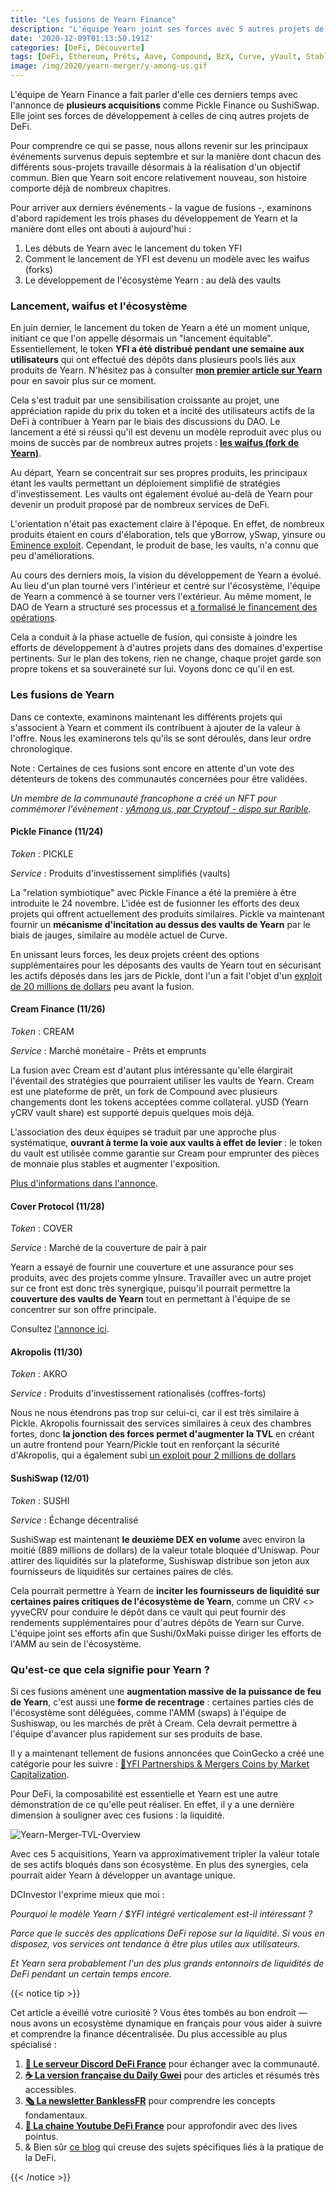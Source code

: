 ```yaml
---
title: "Les fusions de Yearn Finance"
description: "L'équipe Yearn joint ses forces avec 5 autres projets de la DeFi. Qu'est-ce que cela signifie pour l'ecosystème Yearn Finance ?"
date: '2020-12-09T01:13:50.191Z'
categories: [DeFi, Découverte]
tags: [DeFi, Ethereum, Prêts, Aave, Compound, BzX, Curve, yVault, Stablecoins, Leveraging, YFI, Yearn, Yearn Finance, Pickle Finance, Cover Protocol, Cream Finance, Akropolis, SushiSwap]
image: /img/2020/yearn-merger/y-among-us.gif
---
```


L'équipe de Yearn Finance a fait parler d'elle ces derniers temps avec l'annonce de **plusieurs acquisitions** comme Pickle Finance ou SushiSwap. Elle joint ses forces de développement à celles de cinq autres projets de DeFi.

Pour comprendre ce qui se passe, nous allons revenir sur les principaux événements survenus depuis septembre et sur la manière dont chacun des différents sous-projets travaille désormais à la réalisation d'un objectif commun. Bien que Yearn soit encore relativement nouveau, son histoire comporte déjà de nombreux chapitres. 

Pour arriver aux derniers événements - la vague de fusions -, examinons d'abord rapidement les trois phases du développement de Yearn et la manière dont elles ont abouti à aujourd'hui :

1. Les débuts de Yearn avec le lancement du token YFI
2. Comment le lancement de YFI est devenu un modèle avec les waifus (forks)
3. Le développement de l'écosystème Yearn : au delà des vaults

### Lancement, waifus et l'écosystème

En juin dernier, le lancement du token de Yearn a été un moment unique, initiant ce que l'on appelle désormais un "lancement équitable". Essentiellement, le token **YFI a été distribué pendant une semaine aux utilisateurs** qui ont effectué des dépôts dans plusieurs pools liés aux produits de Yearn. N'hésitez pas à consulter **[mon premier article sur Yearn](https://tokenbrice.xyz/content/posts/2020/yearn-finance-YFI.fr.md)** pour en savoir plus sur ce moment.

Cela s'est traduit par une sensibilisation croissante au projet, une appréciation rapide du prix du token et a incité des utilisateurs actifs de la DeFi  à contribuer à Yearn par le biais des discussions du DAO. Le lancement a été si réussi qu'il est devenu un modèle reproduit avec plus ou moins de succès par de nombreux autres projets : **[les waifus (fork de Yearn)](https://tokenbrice.xyz/content/posts/2020/yearn-waifus.fr.md)**.

Au départ, Yearn se concentrait sur ses propres produits, les principaux étant les vaults permettant un déploiement simplifié de stratégies d'investissement. Les vaults ont également évolué au-delà de Yearn pour devenir un produit proposé par de nombreux services de DeFi.

L'orientation n'était pas exactement claire à l'époque. En effet, de nombreux produits étaient en cours d'élaboration, tels que yBorrow, ySwap, yinsure ou [Eminence exploit](https://decrypt.co/43292/eminence-finance-exploit-leads-to-degen-soul-searching). Cependant, le produit de base, les vaults, n'a connu que peu d'améliorations.

Au cours des derniers mois, la vision du développement de Yearn a évolué. Au lieu d'un plan tourné vers l'intérieur et centré sur l'écosystème, l'équipe de Yearn a commencé à se tourner vers l'extérieur. Au même moment, le DAO de Yearn a structuré ses processus et [a formalisé le financement des opérations](https://gov.yearn.finance/t/yip-54-formalize-operations-funding/7956). 

Cela a conduit à la phase actuelle de fusion, qui consiste à joindre les efforts de développement à d'autres projets dans des domaines d'expertise pertinents. Sur le plan des tokens, rien ne change, chaque projet garde son propre tokens et sa souveraineté sur lui. Voyons donc ce qu'il en est.

### Les fusions de Yearn

Dans ce contexte, examinons maintenant les différents projets qui s'associent à Yearn et comment ils contribuent à ajouter de la valeur à l'offre. Nous les examinerons tels qu'ils se sont déroulés, dans leur ordre chronologique.

Note : Certaines de ces fusions sont encore en attente d'un vote des détenteurs de tokens des communautés concernées pour être validées.


*Un membre de la communauté francophone a créé un NFT pour commémorer l'évènement : [yAmong us, par Cryptouf - dispo sur Rarible](https://app.rarible.com/token/0xd07dc4262bcdbf85190c01c996b4c06a461d2430:90731:0xac6d5c44c7a089101c53735211b12f5f722c7688).*

#### Pickle Finance (11/24)

_Token_ : PICKLE

_Service_ : Produits d'investissement simplifiés (vaults)

La "relation symbiotique" avec Pickle Finance a été la première à être introduite le 24 novembre. L'idée est de fusionner les efforts des deux projets qui offrent actuellement des produits similaires. Pickle va maintenant fournir un **mécanisme d'incitation au dessus des vaults de Yearn** par le biais de jauges, similaire au modèle actuel de Curve.

En unissant leurs forces, les deux projets créent des options supplémentaires pour les déposants des vaults de Yearn tout en sécurisant les actifs déposés dans les jars de Pickle, dont l'un a fait l'objet d'un [exploit de 20 millions de dollars](https://cointelegraph.com/news/pickle-in-a-pickle-as-attacker-swipes-20-million-in-evil-jar-exploit) peu avant la fusion.

#### Cream Finance (11/26)

_Token_ : CREAM

_Service_ : Marché monétaire - Prêts et emprunts

La fusion avec Cream est d'autant plus intéressante qu'elle élargirait l'éventail des stratégies que pourraient utiliser les vaults de Yearn. Cream est une plateforme de prêt, un fork de Compound avec plusieurs changements dont les tokens acceptées comme collateral. yUSD (Yearn yCRV vault share) est supporté depuis quelques mois déjà.

L'association des deux équipes se traduit par une approche plus systématique, **ouvrant à terme la voie aux vaults à effet de levier** : le token du vault est utilisée comme garantie sur Cream pour emprunter des pièces de monnaie plus stables et augmenter l'exposition.

[Plus d'informations dans l'annonce](https://medium.com/iearn/yearn-cream-v2-merger-e9fa6c6989b4).

#### Cover Protocol (11/28)

_Token_ : COVER

_Service_ : Marché de la couverture de pair à pair

Yearn a essayé de fournir une couverture et une assurance pour ses produits, avec des projets comme yInsure. Travailler avec un autre projet sur ce front est donc très synergique, puisqu'il pourrait permettre la **couverture des vaults de Yearn** tout en permettant à l'équipe de se concentrer sur son offre principale.

Consultez [l'annonce ici](https://medium.com/iearn/yearn-cover-merger-651142828c45).

#### Akropolis (11/30)

_Token_ : AKRO

_Service_ : Produits d'investissement rationalisés (coffres-forts)

Nous ne nous étendrons pas trop sur celui-ci, car il est très similaire à Pickle. Akropolis fournissait des services similaires à ceux des chambres fortes, donc **la jonction des forces permet d'augmenter la TVL** en créant un autre frontend pour Yearn/Pickle tout en renforçant la sécurité d'Akropolis, qui a également subi [un exploit pour 2 millions de dollars](https://news.bitcoin.com/hackers-drain-2-million-in-dai-from-defi-protocol-akropolis/)

#### SushiSwap (12/01)

_Token_ : SUSHI

_Service_ : Échange décentralisé

SushiSwap est maintenant **le deuxième DEX en volume** avec environ la moitié (889 millions de dollars) de la valeur totale bloquée d'Uniswap. Pour attirer des liquidités sur la plateforme, Sushiswap distribue son jeton aux fournisseurs de liquidités sur certaines paires de clés.

Cela pourrait permettre à Yearn de **inciter les fournisseurs de liquidité sur certaines paires critiques de l'écosystème de Yearn**, comme un CRV &lt;> yyveCRV pour conduire le dépôt dans ce vault qui peut fournir des rendements supplémentaires pour d'autres dépôts de Yearn sur Curve. L'équipe joint ses efforts afin que Sushi/0xMaki puisse diriger les efforts de l'AMM au sein de l'écosystème.

### Qu'est-ce que cela signifie pour Yearn ?

Si ces fusions amènent une **augmentation massive de la puissance de feu de Yearn**, c'est aussi une **forme de recentrage** : certaines parties clés de l'écosystème sont déléguées, comme l'AMM (swaps) à l'équipe de Sushiswap, ou les marchés de prêt à Cream. Cela devrait permettre à l'équipe d'avancer plus rapidement sur ses produits de base.

Il y a maintenant tellement de fusions annoncées que CoinGecko a créé une catégorie pour les suivre : [🦎YFI Partnerships & Mergers Coins by Market Capitalization](https://www.coingecko.com/en?category_id=yearn-yfi-partnerships-mergers&view=market).

Pour DeFi, la composabilité est essentielle et Yearn est une autre démonstration de ce qu'elle peut réaliser. En effet, il y a une dernière dimension à souligner avec ces fusions : la liquidité. 

![Yearn-Merger-TVL-Overview](/img/2020/yearn-merger/yearn-merger-tvl.png "Yearn et les acquisitions en termes de valeur totale des actifs déposés (exprimé en  millions de $)")

Avec ces 5 acquisitions, Yearn va approximativement tripler la valeur totale de ses actifs bloqués dans son écosystème. En plus des synergies, cela pourrait aider Yearn à développer un avantage unique.

DCInvestor l'exprime mieux que moi :

_Pourquoi le modèle Yearn / $YFI intégré verticalement est-il intéressant ?_

_Parce que le succès des applications DeFi repose sur la liquidité. Si vous en disposez, vos services ont tendance à être plus utiles aux utilisateurs._

_Et Yearn sera probablement l'un des plus grands entonnoirs de liquidités de DeFi pendant un certain temps encore._
</div>

{{< notice tip >}}

Cet article a éveillé votre curiosité ? Vous êtes tombés au bon endroit — nous avons un ecosystème dynamique en français pour vous aider à suivre et comprendre la finance décentralisée. Du plus accessible au plus spécialisé :
1. **[💬 Le serveur Discord DeFi France](https://discord.gg/3bWZcK2)** pour échanger avec la communauté.
2. **[☕ La version française du Daily Gwei](https://thedailygweifr.substack.com/)** pour des articles et résumés très accessibles.
3. **[🗞 La newsletter BanklessFR](https://banklessfr.substack.com/)** pour comprendre les concepts fondamentaux.
4. **[🎥 La chaine Youtube DeFi France](https://www.youtube.com/channel/UCefQC4Y-X9MBRuYBKc2waiQ)** pour approfondir avec des lives pointus.
5. & Bien sûr [ce blog](/fr/) qui creuse des sujets spécifiques liés à la pratique de la DeFi.

{{< /notice >}}